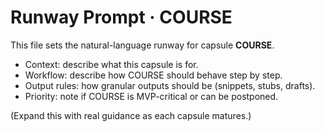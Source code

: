 # Runway Prompt · COURSE

This file sets the natural-language runway for capsule **COURSE**.

- Context: describe what this capsule is for.
- Workflow: describe how COURSE should behave step by step.
- Output rules: how granular outputs should be (snippets, stubs, drafts).
- Priority: note if COURSE is MVP-critical or can be postponed.

(Expand this with real guidance as each capsule matures.)
